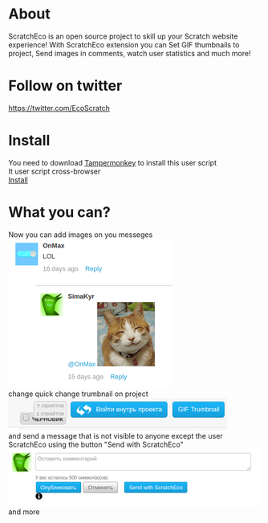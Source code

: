 # About
ScratchEco is an open source project to skill up your Scratch website experience! 
With ScratchEco extension you can Set GIF thumbnails to project,  Send images in comments, watch user statistics and much more!
# Follow on twitter
https://twitter.com/EcoScratch
# Install
You need to download [Tampermonkey](https://tampermonkey.net/) to install this user script<br/>
It user script cross-browser<br/>
[Install](https://github.com/SimaKyr/scratchEco/raw/master/scratchEco.user.js)
# What you can?
Now you can add images on you messeges<br/>
![Example1](https://github.com/SimaKyr/scratchEco/blob/master/screnshots/2.png?raw=true)<br/>
change quick change trumbnail on project<br/>
![Example2](https://github.com/SimaKyr/scratchEco/blob/master/screnshots/3.png?raw=true)<br/>
and send a message that is not visible to anyone except the user ScratchEco using the button "Send with ScratchEco"<br/>
![Example3](https://github.com/SimaKyr/scratchEco/blob/master/screnshots/1.png?raw=true)<br/>
and more
